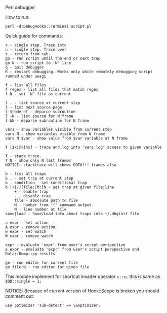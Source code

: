 Perl debugger

How to run:

	perl -d:DebugHooks::Terminal script.pl

Quick guide for commands:

	s - single step. Trace into
	n - single step. Trace over
	r - return from sub.
	go - run script until the end or next trap
	go N - run script to 'N' line
	q - quit debugger
	R - restart debugging. Works only while remotely debugging script runned under uwsgi

	f - list all files
	f regex - list all files that match regex
	f N - set 'N' file as current

	l . - list source at current step
	l - list next source page
	l $coderef - deparce subroutine
	l -N - list source for N frame
	l &N - deparse subroutine for N frame

	vars - show variables visible from current step
	vars N - show variables visible from N frame
	vars N $var - show value from $var variable at N frame

	t [$x|@x|%x] - trace and log into 'vars.log' access to given variable

	T - stack trace.
	T N - show only N last frames
	NOTICE: stacktrace will shows GOTO!!! frames also

	b - list all traps
	b . - set trap at current step
	b . condition - set conditional trap
	b [+|-][file:|M:]N - set trap at given file:line
		+ - enable trap
		- - disable trap
		file - absolute path to file
		M - number from 'f' command output
		N - line number at file
	save|load - Save/Load info about traps into ~/.dbginit file

	a expr - set action
	A expr - remove action
	w expr - set watch
	W expr - remove watch

	expr - evaluate 'expr' from user's script perspective
	e expr - evaluate 'expr' from user's script perspective and Data::Dump::pp results

	ge - run editor for current file
	ge file:N - run editor for given file


This module implement for shortcut invader operator `x::x;` this is same as  `$DB::single = 1;`


NOTICE: Because of current version of Hook::Scope is broken you should comment out:

	use optimizer 'sub-detect' => \&optimizer;
